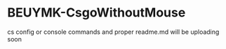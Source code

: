 # BEUYMK-CsgoWithoutMouse
 
cs config or console commands and proper readme.md will be uploading soon
